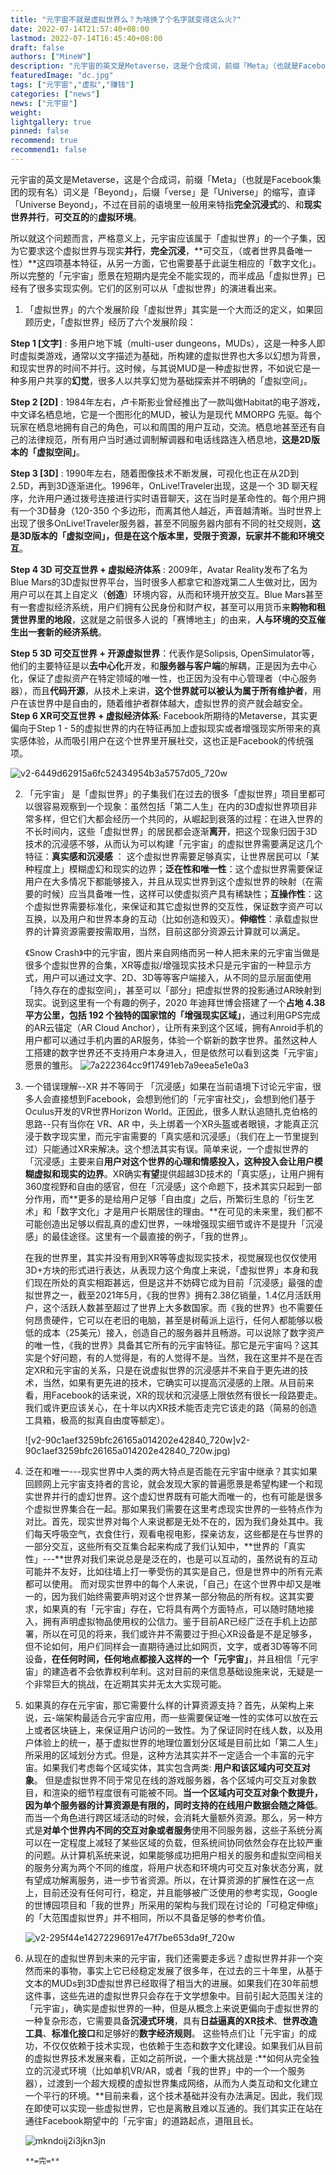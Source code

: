 ```yaml
---
title: "元宇宙不就是虚拟世界么？为啥换了个名字就变得这么火?"
date: 2022-07-14T21:57:40+08:00
lastmod: 2022-07-14T16:45:40+08:00
draft: false
authors: ["MineW"]
description: "元宇宙的英文是Metaverse，这是个合成词，前缀「Meta」（也就是Facebook集团的现有名）词义是「Beyond」，后缀「verse」是「Universe」的缩写，直译「Universe Beyond」，不过在目前的语境里一般用来特指完全沉浸式的、和现实世界并行，可交互的的虚拟环境。"
featuredImage: "dc.jpg"
tags: ["元宇宙","虚拟","赚钱"]
categories: ["news"]
news: ["元宇宙"]
weight: 
lightgallery: true
pinned: false
recommend: true
recommend1: false
---
```


元宇宙的英文是Metaverse，这是个合成词，前缀「Meta」（也就是Facebook集团的现有名）词义是「Beyond」，后缀「verse」是「Universe」的缩写，直译「Universe Beyond」，不过在目前的语境里一般用来特指**完全沉浸式**的、和**现实世界并行**，**可交互的**的**虚拟环境**。

所以就这个问题而言，严格意义上，元宇宙应该属于「虚拟世界」的一个子集，因为它要求这个虚拟世界与现实**并行**，**完全沉浸**，**可交互，（或者世界具备唯一性）**这四项基本特征，从另一方面，它也需要基于此诞生相应的「数字文化」。所以完整的「元宇宙」愿景在短期内是完全不能实现的，而半成品「虚拟世界」已经有了很多实现实例。它们的区别可以从「虚拟世界」的演进看出来。



1. 「虚拟世界」的六个发展阶段「虚拟世界」其实是一个大而泛的定义，如果回顾历史，「虚拟世界」经历了六个发展阶段：
 
**Step 1 [文字]** : 多用户地下城（multi-user dungeons，MUDs），这是一种多人即时虚拟类游戏，通常以文字描述为基础，所构建的虚拟世界也大多以幻想为背景，和现实世界的时间不并行。这时候，与其说MUD是一种虚拟世界，不如说它是一种多用户共享的**幻觉**，很多人以共享幻觉为基础探索并不明确的「虚拟空间」。

 **Step 2 [2D]** : 1984年左右，卢卡斯影业曾经推出了一款叫做Habitat的电子游戏，中文译名栖息地，它是一个图形化的MUD，被认为是现代 MMORPG 先驱。每个玩家在栖息地拥有自己的角色，可以和周围的用户互动，交流。栖息地甚至还有自己的法律规范，所有用户当时通过调制解调器和电话线路连入栖息地，**这是2D版本的「虚拟空间」**。

 **Step 3 [3D]** : 1990年左右，随着图像技术不断发展，可视化也正在从2D到2.5D，再到3D逐渐进化。1996年，OnLive!Traveler出现，这是一个 3D 聊天程序，允许用户通过拨号连接进行实时语音聊天，这在当时是革命性的。每个用户拥有一个3D替身（120-350 个多边形，而离其他人越近，声音越清晰。当时世界上出现了很多OnLive!Traveler服务器，甚至不同服务器内部有不同的社交规则，**这是3D版本的「虚拟空间」，但是在这个版本里，受限于资源，玩家并不能和环境交互**。

 **Step 4 3D 可交互世界 + 虚拟经济体系** : 2009年，Avatar Reality发布了名为 Blue Mars的3D虚拟世界平台，当时很多人都拿它和游戏第二人生做对比，因为用户可以在其上自定义（**创造**）环境内容，从而和环境开放交互。Blue Mars甚至有一套虚拟经济系统，用户们拥有公民身份和财产权，甚至可以用货币来**购物和租赁世界里的地段**，这就是之前很多人说的「赛博地主」的由来，**人与环境的交互催生出一套新的经济系统**。
 
  **Step 5 3D 可交互世界 + 开源虚拟世界**：代表作是Solipsis, OpenSimulator等，他们的主要特征是以**去中心化**开发，和**服务器与客户端**的解耦，正是因为去中心化，保证了虚拟资产在特定领域的唯一性，也正因为没有中心管理者（中心服务器），而且**代码开源**，从技术上来讲，**这个世界就可以被认为属于所有维护者**，用户在该世界中是自由的，随着维护者群体越大，虚拟世界的资产就会越安全。
  **Step 6 XR可交互世界 + 虚拟经济体系**: Facebook所期待的Metaverse，其实更偏向于Step 1 - 5的虚拟世界的内在特征再加上虚拟现实或者增强现实所带来的真实感体验，从而吸引用户在这个世界里开展社交，这也正是Facebook的传统强项。
 
 ![v2-6449d62915a6fc52434954b3a5757d05_720w](v2-6449d62915a6fc52434954b3a5757d05_720w.jpg)
 
2. 「元宇宙」 是「虚拟世界」的子集我们在过去的很多「虚拟世界」项目里都可以很容易观察到一个现象：虽然包括「第二人生」在内的3D虚拟世界项目非常多样，但它们大都会经历一个共同的，从崛起到衰落的过程：在进入世界的不长时间内，这些「虚拟世界」的居民都会逐渐**离开**，把这个现象归因于3D技术的沉浸感不够，从而认为可以构建「元宇宙」的虚拟世界需要满足这几个特征：**真实感和沉浸感** ： 这个虚拟世界需要足够真实，让世界居民可以「某种程度上」模糊虚幻和现实的边界；**泛在性和唯一性**：这个虚拟世界需要保证用户在大多情况下都能够接入，并且从现实世界到这个虚拟世界的映射（在需要的时候）应当具备唯一性，这样可以使虚拟资产具有稀缺性；**互操作性**：这个虚拟世界需要标准化，来保证和其它虚拟世界的交互性，保证数字资产可以互换，以及用户和世界本身的互动（比如创造和毁灭）。**伸缩性**：承载虚拟世界的计算资源需要按需取用，当然，目前这部分资源云计算就可以满足。

    《Snow Crash》中的元宇宙，图片来自网络而另一种人把未来的元宇宙当做是很多个虚拟世界的合集，XR等虚拟/增强现实技术只是元宇宙的一种显示方式，用户可以通过文字、2D、3D等等客户端接入，从不同的显示层面使用「持久存在的虚拟空间」，甚至可以「部分」把虚拟世界的投影通过AR映射到现实。说到这里有一个有趣的例子，2020 年迪拜世博会搭建了一个**占地 4.38 平方公里，包括 192 个独特的国家馆的「增强现实区域」**，通过利用GPS完成的AR云锚定（AR Cloud Anchor），让所有来到这个区域，拥有Anroid手机的用户都可以通过手机内置的AR服务，体验一个崭新的数字世界。虽然这种人工搭建的数字世界还不支持用户本身进入，但是依然可以看到这类「元宇宙」愿景的雏形。
     ![7a222364cc9f17491eb7a9eea5e1e0a3](7a222364cc9f17491eb7a9eea5e1e0a3.jpg)

 3. 一个错误理解--XR 并不等同于 「沉浸感」如果在当前语境下讨论元宇宙，很多人会直接想到Facebook，会想到他们的「元宇宙社交」，会想到他们基于Oculus开发的VR世界Horizon World。正因此，很多人默认追随扎克伯格的思路--只有当你在 VR、AR 中，头上绑着一个XR头盔或者眼镜，才能真正沉浸于数字现实里，而元宇宙需要的「真实感和沉浸感」（我们在上一节里提到过）只能通过XR来解决。这个想法其实有误。简单来说，一个虚拟世界的「沉浸感」主要来自**用户对这个世界的心理和情感投入，这种投入会让用户模糊虚拟和现实的边界**。XR确实**有望**提供超越3D技术的「真实感」，让用户拥有360度视野和自由的感官，但在「沉浸感」这个命题下，技术其实只起到一部分作用，而**更多的是给用户足够「自由度」之后，所繁衍生息的「衍生艺术」和「数字文化」才是用户长期居住的理由。**在可见的未来里，我们都不可能创造出足够以假乱真的虚幻世界，一味增强现实细节或许不是提升「沉浸感」的最佳途径。这里有一个最直接的例子，「我的世界」。

      在我的世界里，其实并没有用到XR等等虚拟现实技术，视觉展现也仅仅使用3D+方块的形式进行表达，从表现力这个角度上来说，「虚拟世界」本身和我们现在所处的真实相距甚远，但是这并不妨碍它成为目前「沉浸感」最强的虚拟世界之一，截至2021年5月，《我的世界》拥有2.38亿销量，1.4亿月活跃用户，这个活跃人数甚至超过了世界上大多数国家。而《我的世界》也不需要任何昂贵硬件，它可以在老旧的电脑，甚至是树莓派上运行，任何人都能够以极低的成本（25美元）接入，创造自己的服务器并且畅游。可以说除了数字资产的唯一性，《我的世界》具备其它所有的元宇宙特征。那它是元宇宙吗？这其实是个好问题，有的人觉得是，有的人觉得不是。当然，我在这里并不是在否定XR和元宇宙的关系，只是在说虚拟世界的沉浸感并不来自于更先进的技术，当然，如果有更先进的技术，它确实可以提高沉浸感的上限。从目前来看，用Facebook的话来说，XR的现状和沉浸感上限依然有很长一段路要走。我们或许更应该关心，在十年以内XR技术能否走完它该走的路（简易的创造工具箱，极高的拟真自由度等额定）。

     ![v2-90c1aef3259bfc26165a014202e42840_720w]v2-90c1aef3259bfc26165a014202e42840_720w.jpg)

 4. 泛在和唯一---现实世界中人类的两大特点是否能在元宇宙中继承？其实如果回顾网上元宇宙支持者的言论，就会发现大家的普遍愿景是希望构建一个和现实世界并行的虚幻世界。这个虚幻世界既有可能大而唯一的，也有可能是很多个虚拟世界集合在一起。那如果我们需要在这里考虑现实世界的一些特点作为对比。首先，现实世界对每个人来说都是无处不在的，因为我们身处其中。我们每天呼吸空气，衣食住行，观看电视电影，探亲访友，这些都是在与世界的一部分交互，这些所有交互集合起来构成了我们认知中，**世界的「真实性」---**世界对我们来说总是是泛在的，也是可以互动的，虽然说有的互动可能并不友好，比如往墙上打一拳受伤的其实是自己，但是世界中的所有元素都可以使用。
     而对现实世界中的每个人来说，「自己」在这个世界中却又是唯一的，因为我们始终需要声明对这个世界某一部分物品的所有权。这其实要求，如果真的有「元宇宙」存在，它将具有两个方面特点，可以随时随地接入，拥有声明虚拟物品使用权的公信力。鉴于目前AR已经广泛在手机上边部署，所以在可见的将来，我们或许并不需要过于担心XR设备是不是足够多，但不论如何，用户们同样会一直期待通过比如网页，文字，或者3D等等不同设备，**在任何时间，任何地点都接入这样的一个「元宇宙」**，并且相信「元宇宙」的建造者不会依靠权利牟利。这对目前的来信息基础设施来说，无疑是一个非常巨大的挑战，在近期其实并无太大实现可能。

     

  5. 如果真的存在元宇宙，那它需要什么样的计算资源支持？首先，从架构上来说，云-端架构最适合元宇宙应用，而一些需要保证唯一性的实体可以放在云上或者区块链上，来保证用户访问的一致性。为了保证同时在线人数，以及用户体验上的统一，基于虚拟世界的地理位置划分区域是目前比如「第二人生」所采用的区域划分方式。但是，这种方法其实并不一定适合一个丰富的元宇宙。如果我们考虑每个区域实体，其实包含两类: **用户和该区域内可交互对象**。
       但是虚拟世界不同于常见在线的游戏服务器，各个区域内可交互对象数目，和渲染的细节程度很有可能被不同。**当一个区域内可交互对象个数提升，因为单个服务器的计算资源是有限的，同时支持的在线用户数据会随之降低**。而当一个角色进行跨区域活动的时候，会消耗大量额外资源。那么，另一种方式是**对单个世界内不同的交互对象或者服务**使用不同服务器，这些子系统分离可以在一定程度上减轻了某些区域的负载，但系统间协同依然会存在比较严重的问题。从计算机系统来说，如果能够成功把用户相关的服务和虚拟空间相关的服务分离为两个不同的维度，将用户状态和环境内可交互对象状态分离，就有望成功解离服务，进一步节省资源。所以，在计算资源的扩展性在这一点上，目前还没有任何可行，稳定，并且能够被广泛使用的参考实现，Google的世博园项目和「我的世界」所采用的架构与我们现在讨论的「可稳定伸缩」的「大范围虚拟世界」并不相同，所以不具备足够的参考价值。

       ![v2-295f44e14272296917e47f7be653da9f_720w](v2-295f44e14272296917e47f7be653da9f_720w.jpg)

  6. 从现在的虚拟世界到未来的元宇宙，我们还需要走多远？虚拟世界并非一个突然而来的事物，事实上它已经稳定发展了很多年，在过去的三十年里，从基于文本的MUDs到3D虚拟世界已经取得了相当大的进展。如果我们在30年前想这件事，这些先进的虚拟世界只会存在于文学想象中。目前引起大范围关注的「元宇宙」，确实是虚拟世界的一种，但是从概念上来说更偏向于虚拟世界的一种复杂形态，它需要具备**沉浸式环境**，具有**日益逼真的XR技术**、**世界改造工具**、**标准化接口**和足够好的**数字经济规则**。
       这些特点们让「元宇宙」的成功，不仅仅依赖于技术实现，也依赖于生态和数字文化建设。如果我们从目前的虚拟世界技术发展来看，正如之前所说，一个重大挑战是 :**如何从完全独立的沉浸式环境（比如单机VR/AR，或者「我的世界」中的一个一个服务器），过渡到一个超大规模的虚拟世界集成网络，从而为人类互动和文化建立一个平行的环境。**目前来看，这个技术基础并没有办法满足。因此，我们现在即使可以实现一些虚拟世界，它也是离散且难以互通的。我们其实正在站在通往Facebook期望中的「元宇宙」的道路起点，道阻且长。

       ![mkndoij2i3jkn3jn](mkndoij2i3jkn3jn.jpg)

         **=完=**